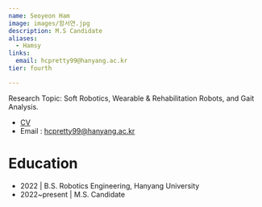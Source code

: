 ```yaml
---
name: Seoyeon Ham
image: images/함서연.jpg
description: M.S Candidate
aliases:
  - Hamsy
links:
  email: hcpretty99@hanyang.ac.kr
tier: fourth

---
```

Research Topic: Soft Robotics, Wearable & Rehabilitation Robots, and Gait Analysis.  
- [CV](https://sites.google.com/hanyang.ac.kr/hamseoyeoncv/%ED%99%88)  
- Email : hcpretty99@hanyang.ac.kr

# Education
- 2022 | B.S. Robotics Engineering, Hanyang University 
- 2022~present | M.S. Candidate